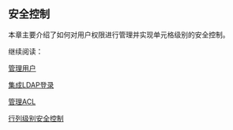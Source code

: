 ## 安全控制

本章主要介绍了如何对用户权限进行管理并实现单元格级别的安全控制。

继续阅读：

[管理用户](user.cn.md)

[集成LDAP登录](ldap.cn.md)

[管理ACL](acl.cn.md)

[行列级别安全控制](cell.cn.md)
